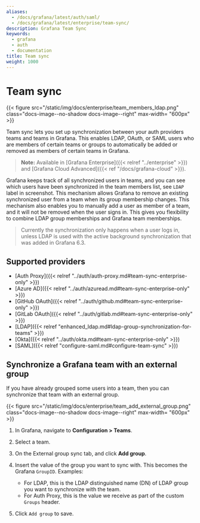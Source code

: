 ```yaml
---
aliases:
  - /docs/grafana/latest/auth/saml/
  - /docs/grafana/latest/enterprise/team-sync/
description: Grafana Team Sync
keywords:
  - grafana
  - auth
  - documentation
title: Team sync
weight: 1000
---
```


# Team sync

{{< figure src="/static/img/docs/enterprise/team_members_ldap.png" class="docs-image--no-shadow docs-image--right" max-width= "600px" >}}

Team sync lets you set up synchronization between your auth providers teams and teams in Grafana. This enables LDAP, OAuth, or SAML users who are members of certain teams or groups to automatically be added or removed as members of certain teams in Grafana.

> **Note:** Available in [Grafana Enterprise]({{< relref "../enterprise" >}}) and [Grafana Cloud Advanced]({{< ref "/docs/grafana-cloud" >}}).

Grafana keeps track of all synchronized users in teams, and you can see which users have been synchronized in the team members list, see `LDAP` label in screenshot.
This mechanism allows Grafana to remove an existing synchronized user from a team when its group membership changes. This mechanism also enables you to manually add a user as member of a team, and it will not be removed when the user signs in. This gives you flexibility to combine LDAP group memberships and Grafana team memberships.

> Currently the synchronization only happens when a user logs in, unless LDAP is used with the active background synchronization that was added in Grafana 6.3.

<div class="clearfix"></div>

## Supported providers

- [Auth Proxy]({{< relref "../auth/auth-proxy.md#team-sync-enterprise-only" >}})
- [Azure AD]({{< relref "../auth/azuread.md#team-sync-enterprise-only" >}})
- [GitHub OAuth]({{< relref "../auth/github.md#team-sync-enterprise-only" >}})
- [GitLab OAuth]({{< relref "../auth/gitlab.md#team-sync-enterprise-only" >}})
- [LDAP]({{< relref "enhanced_ldap.md#ldap-group-synchronization-for-teams" >}})
- [Okta]({{< relref "../auth/okta.md#team-sync-enterprise-only" >}})
- [SAML]({{< relref "configure-saml.md#configure-team-sync" >}})

## Synchronize a Grafana team with an external group

If you have already grouped some users into a team, then you can synchronize that team with an external group.

{{< figure src="/static/img/docs/enterprise/team_add_external_group.png" class="docs-image--no-shadow docs-image--right" max-width= "600px" >}}

1. In Grafana, navigate to **Configuration > Teams**.
1. Select a team.
1. On the External group sync tab, and click **Add group**.
1. Insert the value of the group you want to sync with. This becomes the Grafana `GroupID`.
   Examples:

   - For LDAP, this is the LDAP distinguished name (DN) of LDAP group you want to synchronize with the team.
   - For Auth Proxy, this is the value we receive as part of the custom `Groups` header.

1. Click `Add group` to save.

